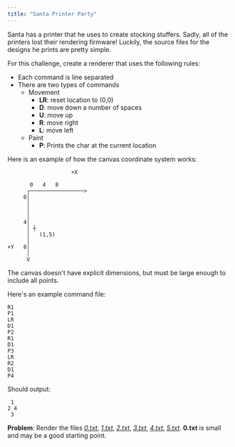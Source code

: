 ```yaml
---
title: "Santa Printer Party"
---
```


Santa has a printer that he uses to create stocking stuffers. Sadly, all of the printers lost their rendering firmware! Luckily, the source files for the designs he prints are pretty simple.

For this challenge, create a renderer that uses the following rules:

- Each command is line separated
- There are two types of commands
  - Movement
    - **LR**: reset location to (0,0)
    - **D<num>**: move down a number of spaces
    - **U<num>**: move up
    - **R<num>**: move right
    - **L<num>**: move left
  - Paint
    - **P<char>**: Prints the char at the current location

Here is an example of how the canvas coordinate system works:

```
                    +X

       0   4   8
      ┌─────────────────>
     0│
      │
      │
      │
     4│
      │ ┼
      │   (1,5)
      │
+Y   8│
      │
      V
```

The canvas doesn't have explicit dimensions, but must be large enough to include all points.

Here's an example command file:

```
R1
P1
LR
D1
P2
R1
D1
P3
LR
R2
D1
P4
```

Should output:

```
 1
2 4
 3
```

**Problem**: Render the files [_0.txt_](./0.txt), [_1.txt_](./1.txt), [_2.txt_](./2.txt), [_3.txt_](./3.txt), [_4.txt_](./4.txt), [_5.txt_](./5.txt). **0.txt** is small and may be a good starting point.
